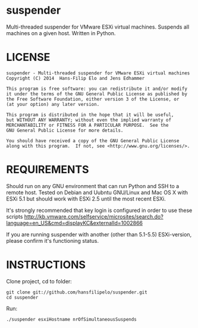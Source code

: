 suspender
=========

Multi-threaded suspender for VMware ESXi virtual machines. Suspends all machines on a given host. Written in Python. 

LICENSE
=================================
    suspender - Multi-threaded suspender for VMware ESXi virtual machines
    Copyright (C) 2014  Hans-Filip Elo and Jens Edhammer

    This program is free software: you can redistribute it and/or modify
    it under the terms of the GNU General Public License as published by
    the Free Software Foundation, either version 3 of the License, or
    (at your option) any later version.

    This program is distributed in the hope that it will be useful,
    but WITHOUT ANY WARRANTY; without even the implied warranty of
    MERCHANTABILITY or FITNESS FOR A PARTICULAR PURPOSE.  See the
    GNU General Public License for more details.

    You should have received a copy of the GNU General Public License
    along with this program.  If not, see <http://www.gnu.org/licenses/>.

REQUIREMENTS
=================================
Should run on any GNU environment that can run Python and SSH to a remote host. Tested on Debian and Uubntu GNU/Linux and Mac OS X with ESXi 5.1 but should work with ESXi 2.5 until the most recent ESXi. 

It's strongly recommended that key login is configured in order to use these scripts http://kb.vmware.com/selfservice/microsites/search.do?language=en_US&cmd=displayKC&externalId=1002866

If you are running suspender with another (other than 5.1-5.5) ESXi-version, please confirm it's functioning status.

INSTRUCTIONS
=================================


Clone project, cd to folder: 

	git clone git://github.com/hansfilipelo/suspender.git
	cd suspender

Run:

	./suspender esxiHostname nrOfSimultaneousSuspends


